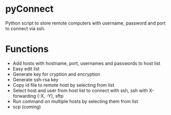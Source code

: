 # pyConnect
Python script to store remote computers with username, password and port to connect via ssh.

Functions
==========
* Add hosts with hostname, port, usernames and passwords to host list
* Easy edit list
* Generate key for cryption and encryption
* Generate ssh-rsa key
* Copy id file to remote host by selecting from list
* Select host and user from host list to connect with
   ssh,
   ssh with X-forwarding (-X, -Y),
   sftp
 * Run command on multiple hosts by selecting them from list
 * scp (coming)
 
 